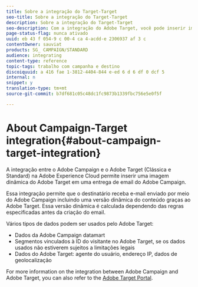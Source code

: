 ```yaml
---
title: Sobre a integração do Target-Target
seo-title: Sobre a integração do Target-Target
description: Sobre a integração do Target-Target
seo-description: Com a integração do Adobe Target, você pode inserir imagens dinâmicas geradas pelo Adobe Target em suas mensagens do Adobe Campaign.
page-status-flag: nunca ativado
uuid: eb 43 f 054-9 c 00-4 ca 4-acdd-e 2306937 af 3 c
contentOwner: sauviat
products: SG_ CAMPAIGN/STANDARD
audience: integrating
content-type: reference
topic-tags: trabalho com campanha e destino
discoiquuid: a 416 fae 1-3812-4404-844 e-ed 6 d 6 df 0 dcf 5
internal: n
snippet: y
translation-type: tm+mt
source-git-commit: b7df681c05c48dc1fc9873b1339fbc756e5e0f5f

---
```



# About Campaign-Target integration{#about-campaign-target-integration}

A integração entre o Adobe Campaign e o Adobe Target (Clássica e Standard) na Adobe Experience Cloud permite inserir uma imagem dinâmica do Adobe Target em uma entrega de email do Adobe Campaign.

Essa integração permite que o destinatário receba e-mail enviado por meio do Adobe Campaign incluindo uma versão dinâmica do conteúdo graças ao Adobe Target. Essa versão dinâmica é calculada dependendo das regras especificadas antes da criação do email.

Vários tipos de dados podem ser usados pelo Adobe Target:

* Dados da Adobe Campaign datamart
* Segmentos vinculados à ID do visitante no Adobe Target, se os dados usados não estiverem sujeitos a limitações legais
* Dados do Adobe Target: agente do usuário, endereço IP, dados de geolocalização

For more information on the integration between Adobe Campaign and Adobe Target, you can also refer to the [Adobe Target Portal](https://marketing.adobe.com/resources/help/en_US/target/a4t/c_campaign_and_target.html).

